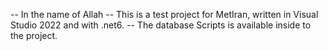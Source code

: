-- In the name of Allah
-- This is a test project for MetIran, written in Visual Studio 2022 and with .net6.
-- The database Scripts is available inside to the project.
